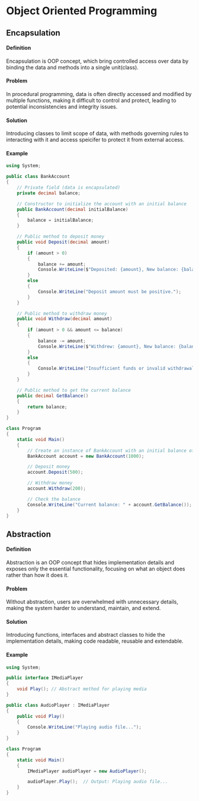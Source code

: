 # Object Oriented Programming

## Encapsulation

#### Definition
Encapsulation is OOP concept, which bring controlled access over data by binding the data and methods into a single unit(class).

#### Problem
In procedural programming, data is often directly accessed and modified by multiple functions, making it difficult to control and protect, leading to potential inconsistencies and integrity issues.

#### Solution
Introducing classes to limit scope of data, with methods governing rules to interacting with it and access speicifer to protect it from external access.

#### Example
```csharp
using System;

public class BankAccount
{
    // Private field (data is encapsulated)
    private decimal balance;

    // Constructor to initialize the account with an initial balance
    public BankAccount(decimal initialBalance)
    {
        balance = initialBalance;
    }

    // Public method to deposit money
    public void Deposit(decimal amount)
    {
        if (amount > 0)
        {
            balance += amount;
            Console.WriteLine($"Deposited: {amount}, New balance: {balance}");
        }
        else
        {
            Console.WriteLine("Deposit amount must be positive.");
        }
    }

    // Public method to withdraw money
    public void Withdraw(decimal amount)
    {
        if (amount > 0 && amount <= balance)
        {
            balance -= amount;
            Console.WriteLine($"Withdrew: {amount}, New balance: {balance}");
        }
        else
        {
            Console.WriteLine("Insufficient funds or invalid withdrawal amount.");
        }
    }

    // Public method to get the current balance
    public decimal GetBalance()
    {
        return balance;
    }
}

class Program
{
    static void Main()
    {
        // Create an instance of BankAccount with an initial balance of 1000
        BankAccount account = new BankAccount(1000);

        // Deposit money
        account.Deposit(500);

        // Withdraw money
        account.Withdraw(200);

        // Check the balance
        Console.WriteLine("Current balance: " + account.GetBalance());
    }
}
```

## Abstraction

#### Definition
Abstraction is an OOP concept that hides implementation details and exposes only the essential functionality, focusing on what an object does rather than how it does it.

#### Problem
Without abstraction, users are overwhelmed with unnecessary details, making the system harder to understand, maintain, and extend.

#### Solution
Introducing functions, interfaces and abstract classes to hide the implementation details, making code readable, reusable and extendable.

#### Example
```csharp
using System;

public interface IMediaPlayer
{
    void Play(); // Abstract method for playing media
}

public class AudioPlayer : IMediaPlayer
{
    public void Play()
    {
        Console.WriteLine("Playing audio file...");
    }
}

class Program
{
    static void Main()
    {
        IMediaPlayer audioPlayer = new AudioPlayer();

        audioPlayer.Play();  // Output: Playing audio file...
    }
}

```


